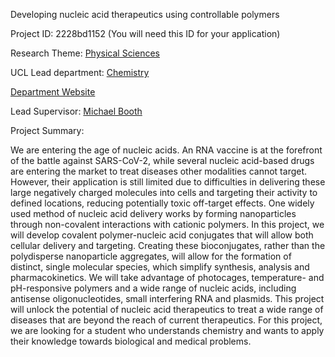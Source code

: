 Developing nucleic acid therapeutics using controllable polymers

Project ID: 2228bd1152
(You will need this ID for your application)

Research Theme: [Physical Sciences](../themes/physical-sciences.md)

UCL Lead department: [Chemistry](../departments/chemistry.md)

[Department Website](https://www.ucl.ac.uk/chemistry)

Lead Supervisor: [Michael Booth](https://iris.ucl.ac.uk/iris/browse/profile?upi=MBOOT92)

Project Summary:

We are entering the age of nucleic acids. An RNA vaccine is at the forefront of the battle against SARS-CoV-2, while several nucleic acid-based drugs are entering the market to treat diseases other modalities cannot target. However, their application is still limited due to difficulties in delivering these large negatively charged molecules into cells and targeting their activity to defined locations, reducing potentially toxic off-target effects. One widely used method of nucleic acid delivery works by forming nanoparticles through non-covalent interactions with cationic polymers. 
 In this project, we will develop covalent polymer-nucleic acid conjugates that will allow both cellular delivery and targeting. Creating these bioconjugates, rather than the polydisperse nanoparticle aggregates, will allow for the formation of distinct, single molecular species, which simplify synthesis, analysis and pharmacokinetics. We will take advantage of photocages, temperature- and pH-responsive polymers and a wide range of nucleic acids, including antisense oligonucleotides, small interfering RNA and plasmids. This project will unlock the potential of nucleic acid therapeutics to treat a wide range of diseases that are beyond the reach of current therapeutics. 
 For this project, we are looking for a student who understands chemistry and wants to apply their knowledge towards biological and medical problems.